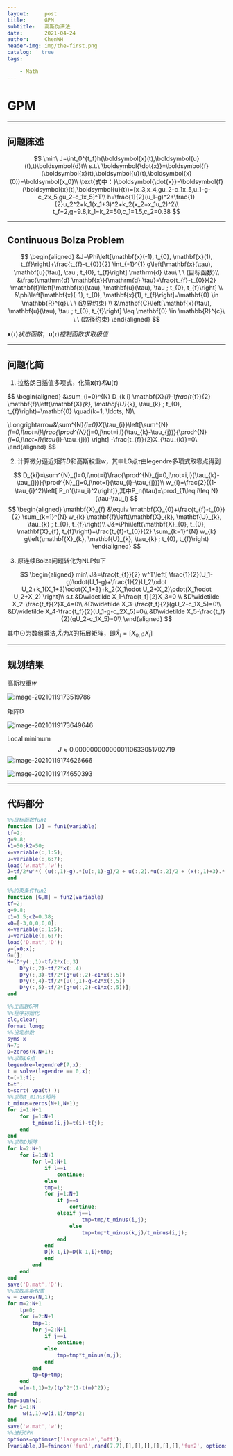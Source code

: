 ```yaml
---
layout:     post
title:      GPM
subtitle:   高斯伪谱法
date:       2021-04-24
author:     ChenWH
header-img: img/the-first.png
catalog:   true
tags:

    - Math
---
```




<script type="text/x-mathjax-config">
  MathJax.Hub.Config({
    tex2jax: {
      inlineMath: [ ['$','$'], ["\\(","\\)"] ],
      processEscapes: true
    }
  });
</script>
<script src="https://cdn.mathjax.org/mathjax/latest/MathJax.js?config=TeX-AMS-MML_HTMLorMML" type="text/javascript"></script>

# GPM

----
## 问题陈述

$$
\min\ J=\int_0^{t_f}h(\boldsymbol{x}(t),\boldsymbol{u}(t),t)\boldsymbol{d}t\\
s.t.\ \boldsymbol{\dot{x}}=\boldsymbol{f}(\boldsymbol{x}(t),\boldsymbol{u}(t),\boldsymbol{x}(0))=\boldsymbol{x_0}\\
\text{式中：}\boldsymbol{\dot{x}}=\boldsymbol{f}(\boldsymbol{x}(t),\boldsymbol{u}(t))=[x_3,x_4,gu_2-c_1x_5,u_1-g-c_2x_5,gu_2-c_1x_5]^T\\
h=\frac{1}{2}(u_1-g)^2+\frac{1}{2}u_2^2+k_1(x_1+3)^2+k_2(x_2+x_1u_2)^2\\
t_f=2,g=9.8,k_1=k_2=50,c_1=1.5,c_2=0.38
$$

----

## Continuous Bolza Problem

$$
\begin{aligned}
	&J=\Phi\left[\mathbf{x}(-1), t_{0}, \mathbf{x}(1), t_{f}\right]+\frac{t_{f}-t_{0}}{2} \int_{-1}^{1} g\left[\mathbf{x}(\tau), \mathbf{u}(\tau), \tau ; t_{0}, t_{f}\right] \mathrm{d} \tau\ \ \ (目标函数)\\
	&\frac{\mathrm{d} \mathbf{x}}{\mathrm{d} \tau}=\frac{t_{f}-t_{0}}{2} \mathbf{f}\left[\mathbf{x}(\tau), \mathbf{u}(\tau), \tau ; t_{0}, t_{f}\right] \\
	&\phi\left[\mathbf{x}(-1), t_{0}, \mathbf{x}(1), t_{f}\right]=\mathbf{0} \in \mathbb{R}^{q}\ \ \ (边界约束) \\
	&\mathbf{C}\left[\mathbf{x}(\tau), \mathbf{u}(\tau), \tau ; t_{0}, t_{f}\right] \leq \mathbf{0} \in \mathbb{R}^{c}\ \ \ (路径约束)
\end{aligned}
$$

$\mathbf{x}(\tau)状态函数，\mathbf{u}(\tau)控制函数求取极值$

----

## 问题化简

1. 拉格朗日插值多项式，化简$\mathbf{x}(\tau)和\mathbf{u}(\tau)$

$$
\begin{aligned}
	&\sum_{i=0}^{N} D_{k i} \mathbf{X}_{i}-\frac{t_{f}}{2} \mathbf{f}\left(\mathbf{X}_{k}, \mathbf{U}_{k}, \tau_{k} ; t_{0}, t_{f}\right)=\mathbf{0} \quad(k=1, \ldots, N)\\
	
\Longrightarrow&\sum^{N}_{i=0}X_{\tau_{i}}\left[\sum^{N}_{l=0,l\not=i}\frac{\prod^{N}_{j=0,j\not=i,l}(\tau_{k}-\tau_{j})}{\prod^{N}_{j=0,j\not=i}(\tau_{i}-\tau_{j})} \right] -\frac{t_{f}}{2}X_{\tau_{k}}=0\\
\end{aligned}
$$

2. 计算微分逼近矩阵$D$和高斯权重$w$，其中LG点$\tau$由legendre多项式取零点得到

$$
D_{ki}=\sum^{N}_{l=0,l\not=i}\frac{\prod^{N}_{j=0,j\not=i,l}(\tau_{k}-\tau_{j})}{\prod^{N}_{j=0,j\not=i}(\tau_{i}-\tau_{j})}\\
	w_{i}=\frac{2}{(1-\tau_{i}^2)\left[ P_n'(\tau_i)^2\right]},其中P_n(\tau)=\prod_{1\leq i\leq N}(\tau-\tau_i)
$$
$$
\begin{aligned}
	\mathbf{X}_{f} &\equiv \mathbf{X}_{0}+\frac{t_{f}-t_{0}}{2} \sum_{k=1}^{N} w_{k} \mathbf{f}\left(\mathbf{X}_{k}, \mathbf{U}_{k}, \tau_{k} ; t_{0}, t_{f}\right)\\
	J&=\Phi\left(\mathbf{X}_{0}, t_{0}, \mathbf{X}_{f}, t_{f}\right)+\frac{t_{f}-t_{0}}{2} \sum_{k=1}^{N} w_{k} g\left(\mathbf{X}_{k}, \mathbf{U}_{k}, \tau_{k} ; t_{0}, t_{f}\right)
\end{aligned}
$$

3. 原连续Bolza问题转化为NLP如下

$$
\begin{aligned}
	min\ J&=\frac{t_{f}}{2} w^T\left[ \frac{1}{2}(U_1-g)\odot(U_1-g)+\frac{1}{2}U_2\odot U_2+k_1(X_1+3)\odot(X_1+3)+k_2(X_1\odot U_2+X_2)\odot(X_1\odot U_2+X_2) \right]\\
	s.t.&D\widetilde X_1-\frac{t_f}{2}X_3=0 \\
	&D\widetilde X_2-\frac{t_f}{2}X_4=0\\
	&D\widetilde X_3-\frac{t_f}{2}(gU_2-c_1X_5)=0\\
	&D\widetilde X_4-\frac{t_f}{2}(U_1-g-c_2X_5)=0\\
	&D\widetilde X_5-\frac{t_f}{2}(gU_2-c_1X_5)=0\\
\end{aligned}
$$

其中$\odot$为数组乘法,$\widetilde X_i$为$X$的拓展矩阵，即$\widetilde X_i=[X_{0,i};X_i]$

----

## 规划结果

高斯权重$w$

![image-20210119173519786](image-20210119173519786.png)

矩阵D

![image-20210119173649646](image-20210119173649646.png)

Local minimum
$$
J\approx0.0000000000000110633051702719
$$
![image-20210119174626666](image-20210119174626666.png)

![image-20210119174650393](image-20210119174650393.png)

----

## 代码部分

```matlab
%%目标函数fun1
function [J] = fun1(variable)
tf=2;
g=9.8;
k1=50;k2=50;
x=variable(:,1:5);
u=variable(:,6:7);
load('w.mat','w');
J=tf/2*w'*( (u(:,1)-g).*(u(:,1)-g)/2 + u(:,2).*u(:,2)/2 + (x(:,1)+3).*(x(:,1)+3)*k1 + (x(:,1).*u(:,2)+x(:,2)).*(x(:,1).*u(:,2)+x(:,2))*k2 );
end
```

```matlab
%%约束条件fun2
function [G,H] = fun2(variable)
tf=2;
g=9.8;
c1=1.5;c2=0.38;
x0=[-3,0,0,0,0];
x=variable(:,1:5);
u=variable(:,6:7);
load('D.mat','D');
y=[x0;x];
G=[];
H=[D*y(:,1)-tf/2*x(:,3)
    D*y(:,2)-tf/2*x(:,4)
    D*y(:,3)-tf/2*(g*u(:,2)-c1*x(:,5))
    D*y(:,4)-tf/2*(u(:,1)-g-c2*x(:,5))
    D*y(:,5)-tf/2*(g*u(:,2)-c1*x(:,5))];
end
```

```matlab
%%主函数GPM
%%程序初始化
clc,clear;
format long;
%%设定参数
syms x
N=7;
D=zeros(N,N+1);
%%求取LG点
legendre=legendreP(7,x);
t = solve(legendre == 0,x);
t=[-1;t];
t=t';
t=sort( vpa(t) );
%%求取t_minus矩阵
t_minus=zeros(N+1,N+1);
for i=1:N+1
    for j=1:N+1
        t_minus(i,j)=t(i)-t(j);
    end
end
%%求取D矩阵
for k=2:N+1
    for i=1:N+1
        for l=1:N+1
            if l==i
                continue;
            else
            tmp=1;
            for j=1:N+1
                if j==i
                    continue;
                elseif j==l
                        tmp=tmp/t_minus(i,j);
                    else
                        tmp=tmp*t_minus(k,j)/t_minus(i,j);
                end
            end
            D(k-1,i)=D(k-1,i)+tmp;
            end
        end
    end
end
save('D.mat','D');
%%求取高斯权重
w = zeros(N,1);
for m=2:N+1
    tp=0;
    for i=2:N+1
        tmp=1;
        for j=2:N+1
            if j==i
                continue;
            else
                tmp=tmp*t_minus(m,j);
            end
        end
        tp=tp+tmp;
    end
    w(m-1,1)=2/(tp^2*(1-t(m)^2));
end
tmp=sum(w);
for i=1:N
     w(i,1)=w(i,1)/tmp*2;
end
save('w.mat','w');
%%进行GPM
options=optimset('largescale','off');
[variable,J]=fmincon('fun1',rand(7,7),[],[],[],[],[],[],'fun2', options);
```

